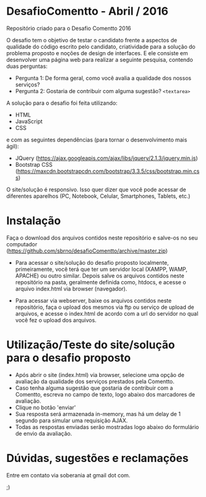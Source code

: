 # DesafioComentto - Abril / 2016
Repositório criado para o Desafio Comentto 2016

O desafio tem o objetivo de testar o candidato frente a aspectos de qualidade do código escrito pelo candidato, criatividade para a solução do problema proposto e noções de design de interfaces. E ele consiste em desenvolver uma página web para realizar a seguinte pesquisa, contendo duas perguntas:

- Pergunta 1: De forma geral, como você avalia a qualidade dos nossos serviços?
- Pergunta 2: Gostaria de contribuir com alguma sugestão? `<textarea>`

A solução para o desafio foi feita utilizando:
- HTML
- JavaScript
- CSS

e com as seguintes dependências (para tornar o desenvolvimento mais ágil):
- JQuery (https://ajax.googleapis.com/ajax/libs/jquery/2.1.3/jquery.min.js)
- Bootstrap CSS (https://maxcdn.bootstrapcdn.com/bootstrap/3.3.5/css/bootstrap.min.css)

O site/solução é responsivo. Isso quer dizer que você pode acessar de diferentes aparelhos (PC, Notebook, Celular, Smartphones, Tablets, etc.)

# Instalação

Faça o download dos arquivos contidos neste repositório e salve-os no seu computador (https://github.com/sbrno/desafioComentto/archive/master.zip)

- Para acessar o site/solução do desafio proposto localmente, primeiramente, você terá que ter um servidor local (XAMPP, WAMP, APACHE) ou outro similar. Depois salve os arquivos contidos neste repositório na pasta, geralmente definida como, htdocs, e acesse o arquivo index.html via browser (navegador).

- Para acessar via webserver, baixe os arquivos contidos neste repositório, faça o upload dos mesmos via ftp ou serviço de upload de arquivos, e acesse o index.html de acordo com a url do servidor no qual você fez o upload dos arquivos.

# Utilização/Teste do site/solução para o desafio proposto

- Após abrir o site (index.html) via browser, selecione uma opção de avaliação da qualidade dos serviços prestados pela Comentto.
- Caso tenha alguma sugestão que gostaria de contribuir com a Comentto, escreva no campo de texto, logo abaixo dos marcadores de avaliação.
- Clique no botão 'enviar'
- Sua resposta será armazenada in-memory, mas há um delay de 1 segundo para simular uma requisição AJAX.
- Todas as respostas enviadas serão mostradas logo abaixo do formulário de envio da avaliação.


# Dúvidas, sugestões e reclamações

Entre em contato via soberania at gmail dot com.

;)



